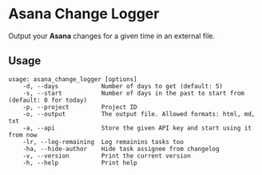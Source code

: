 # Asana Change Logger

Output your **Asana** changes for a given time in an external file.

## Usage

```
usage: asana_change_logger [options]
    -d, --days            Number of days to get (default: 5)
    -s, --start           Number of days in the past to start from (default: 0 for today)
    -p, --project         Project ID
    -o, --output          The output file. Allowed formats: html, md, txt
    -a, --api             Store the given API key and start using it from now
    -lr, --log-remaining  Log remainins tasks too
    -ha, --hide-author    Hide task assignee from changelog
    -v, --version         Print the current version
    -h, --help            Print help
```